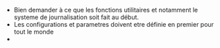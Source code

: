 - Bien demander à ce que les fonctions utilitaires et notamment le systeme de journalisation soit fait au début.
- Les configurations et parametres doivent etre définie en premier pour tout le monde
- 